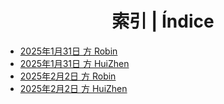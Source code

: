 # <center> 索引 | Índice </center>

- [2025年1月31日 方 Robin](00.md)
- [2025年1月31日 方 HuiZhen](01.md)
- [2025年2月2日 方 Robin](02.md)
- [2025年2月2日 方 HuiZhen](03.md)
